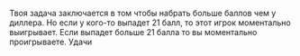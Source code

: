 Твоя задача заключается в том чтобы набрать больше баллов чем у диллера.
Но если у кого-то выпадет 21 балл, то этот игрок моментально выигрывает.
Если выпадет больше 21 балла то вы моментально проигрываете.
Удачи
